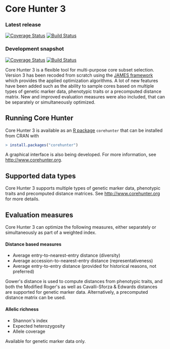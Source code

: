 Core Hunter 3
=============

### Latest release

[![Coverage Status](http://img.shields.io/coveralls/corehunter/corehunter3/master.svg)](https://coveralls.io/r/corehunter/corehunter3)
[![Build Status](https://img.shields.io/travis/corehunter/corehunter3/master.svg)](https://travis-ci.org/corehunter/corehunter3)

### Development snapshot

[![Coverage Status](http://img.shields.io/coveralls/corehunter/corehunter3/develop.svg)](https://coveralls.io/r/corehunter/corehunter3)
[![Build Status](https://img.shields.io/travis/corehunter/corehunter3/develop.svg)](https://travis-ci.org/corehunter/corehunter3)

Core Hunter 3 is a flexible tool for multi-purpose core subset selection. Version 3 has been recoded from scratch using the [JAMES framework](http://www.jamesframework.org) which provides the applied optimization algorithms. A lot of new features have been added such as the ability to sample cores based on multiple types of genetic marker data, phenotypic traits or a precomputed distance matrix. New and improved evaluation measures were also included, that can be separately or simultaneously optimized.

Running Core Hunter
-------------------

Core Hunter 3 is available as an [R package](https://github.com/corehunter/corehunter3-r) `corehunter` that can be installed from CRAN with

```R
> install.packages("corehunter")
```

A graphical interface is also being developed. For more information, see http://www.corehunter.org.

Supported data types
--------------------

Core Hunter 3 supports multiple types of genetic marker data, phenotypic traits and precomputed distance matrices. See http://www.corehunter.org for more details.

Evaluation measures
-------------------

Core Hunter 3 can optimize the following measures, either separately or simultaneously as part of a weighted index.

#### Distance based measures

- Average entry-to-nearest-entry distance (diversity)
- Average accession-to-nearest-entry distance (representativeness)
- Average entry-to-entry distance (provided for historical reasons, not preferred)

Gower's distance is used to compute distances from phenotypic traits, and both the Modified Roger's as well as Cavalli-Sforza & Edwards distances are supported for genetic marker data. Alternatively, a precomputed distance matrix can be used.

#### Allelic richness

- Shannon's index
- Expected heterozygosity
- Allele coverage

Available for genetic marker data only.




